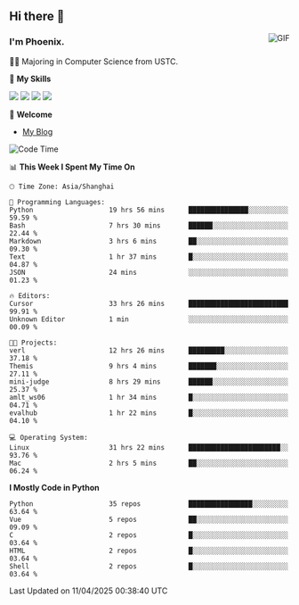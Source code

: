 ## Hi there 👋
<img align="right" alt="GIF" src="https://raw.githubusercontent.com/JoeyBling/JoeyBling/master/pic/pusheencode.gif" />

### I'm Phoenix.

👨‍🎓 Majoring in Computer Science from USTC.

🌟 **My Skills**

![](https://img.shields.io/badge/-Python-3e74a2?style=flat-square&logo=Python&logoColor=fff)
![](https://img.shields.io/badge/-C++-9f62a5?style=flat&logo=cplusplus&logoColor=white)
![](https://img.shields.io/badge/-Linux-185886?style=flat-square&logo=Linux&logoColor=fff)
![](https://img.shields.io/badge/-Rust-ff4136?style=flat-square&logo=Rust&logoColor=fff)

💬 **Welcome**

- [My Blog](https://ysy-phoenix.github.io/)

<!--START_SECTION:waka-->
![Code Time](http://img.shields.io/badge/Code%20Time-1%2C390%20hrs%207%20mins-blue)

📊 **This Week I Spent My Time On** 

```text
🕑︎ Time Zone: Asia/Shanghai

💬 Programming Languages: 
Python                   19 hrs 56 mins      ███████████████░░░░░░░░░░   59.59 % 
Bash                     7 hrs 30 mins       ██████░░░░░░░░░░░░░░░░░░░   22.44 % 
Markdown                 3 hrs 6 mins        ██░░░░░░░░░░░░░░░░░░░░░░░   09.30 % 
Text                     1 hr 37 mins        █░░░░░░░░░░░░░░░░░░░░░░░░   04.87 % 
JSON                     24 mins             ░░░░░░░░░░░░░░░░░░░░░░░░░   01.23 % 

🔥 Editors: 
Cursor                   33 hrs 26 mins      █████████████████████████   99.91 % 
Unknown Editor           1 min               ░░░░░░░░░░░░░░░░░░░░░░░░░   00.09 % 

🐱‍💻 Projects: 
verl                     12 hrs 26 mins      █████████░░░░░░░░░░░░░░░░   37.18 % 
Themis                   9 hrs 4 mins        ███████░░░░░░░░░░░░░░░░░░   27.11 % 
mini-judge               8 hrs 29 mins       ██████░░░░░░░░░░░░░░░░░░░   25.37 % 
amlt_ws06                1 hr 34 mins        █░░░░░░░░░░░░░░░░░░░░░░░░   04.71 % 
evalhub                  1 hr 22 mins        █░░░░░░░░░░░░░░░░░░░░░░░░   04.10 % 

💻 Operating System: 
Linux                    31 hrs 22 mins      ███████████████████████░░   93.76 % 
Mac                      2 hrs 5 mins        ██░░░░░░░░░░░░░░░░░░░░░░░   06.24 % 
```

**I Mostly Code in Python** 

```text
Python                   35 repos            ████████████████░░░░░░░░░   63.64 % 
Vue                      5 repos             ██░░░░░░░░░░░░░░░░░░░░░░░   09.09 % 
C                        2 repos             █░░░░░░░░░░░░░░░░░░░░░░░░   03.64 % 
HTML                     2 repos             █░░░░░░░░░░░░░░░░░░░░░░░░   03.64 % 
Shell                    2 repos             █░░░░░░░░░░░░░░░░░░░░░░░░   03.64 % 
```




 Last Updated on 11/04/2025 00:38:40 UTC
<!--END_SECTION:waka-->

<!--
**ysy-phoenix/ysy-phoenix** is a ✨ _special_ ✨ repository because its `README.md` (this file) appears on your GitHub profile.

Here are some ideas to get you started:

- 🔭 I’m currently working on ...
- 🌱 I’m currently learning ...
- 👯 I’m looking to collaborate on ...
- 🤔 I’m looking for help with ...
- 💬 Ask me about ...
- 📫 How to reach me: ...
- 😄 Pronouns: ...
- ⚡ Fun fact: ...
-->
